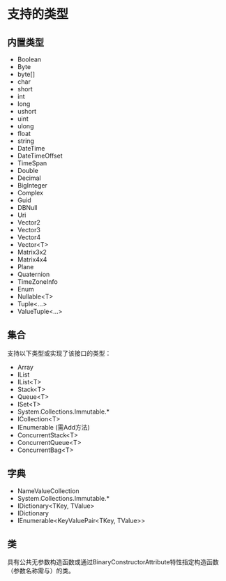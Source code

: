 # 支持的类型

## 内置类型

- Boolean
- Byte
- byte[]
- char
- short
- int
- long
- ushort
- uint
- ulong
- float
- string
- DateTime
- DateTimeOffset
- TimeSpan
- Double
- Decimal
- BigInteger
- Complex
- Guid
- DBNull
- Uri
- Vector2
- Vector3
- Vector4
- Vector&lt;T&gt;
- Matrix3x2
- Matrix4x4
- Plane
- Quaternion
- TimeZoneInfo
- Enum
- Nullable&lt;T&gt;
- Tuple<...>
- ValueTuple<...>

## 集合

支持以下类型或实现了该接口的类型：

- Array
- IList
- IList&lt;T&gt;
- Stack&lt;T&gt;
- Queue&lt;T&gt;
- ISet&lt;T&gt;
- System.Collections.Immutable.*
- ICollection&lt;T&gt;
- IEnumerable (需Add方法)
- ConcurrentStack&lt;T&gt;
- ConcurrentQueue&lt;T&gt;
- ConcurrentBag&lt;T&gt;

## 字典

- NameValueCollection
- System.Collections.Immutable.*
- IDictionary&lt;TKey, TValue&gt;
- IDictionary
- IEnumerable&lt;KeyValuePair&lt;TKey, TValue&gt;&gt;

## 类

具有公共无参数构造函数或通过BinaryConstructorAttribute特性指定构造函数（参数名称需与）的类。